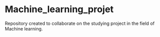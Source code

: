 # Machine_learning_projet
Repository created to collaborate on the studying project in the field of Machine learning. 
